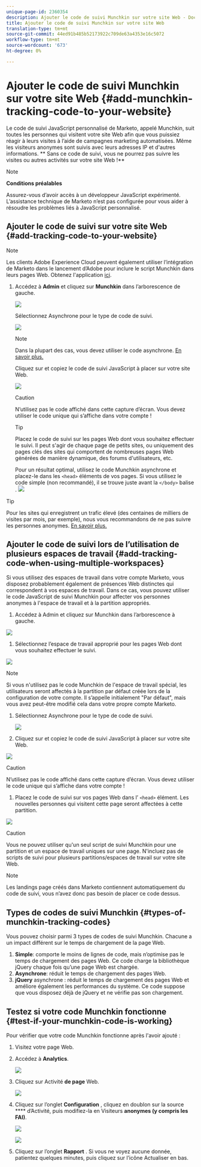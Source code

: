 ```yaml
---
unique-page-id: 2360354
description: Ajouter le code de suivi Munchkin sur votre site Web - Documents marketing - Documentation du produit
title: Ajouter le code de suivi Munchkin sur votre site Web
translation-type: tm+mt
source-git-commit: 44ed91b485b52173922c709de63a4353e16c5072
workflow-type: tm+mt
source-wordcount: '673'
ht-degree: 0%

---
```



# Ajouter le code de suivi Munchkin sur votre site Web {#add-munchkin-tracking-code-to-your-website}

Le code de suivi JavaScript personnalisé de Marketo, appelé Munchkin, suit toutes les personnes qui visitent votre site Web afin que vous puissiez réagir à leurs visites à l’aide de campagnes marketing automatisées. Même les visiteurs anonymes sont suivis avec leurs adresses IP et d&#39;autres informations. ** Sans ce code de suivi, vous ne pourrez pas suivre les visites ou autres activités sur votre site Web !**

>[!NOTE]
>
>**Conditions préalables**
>
>Assurez-vous d’avoir accès à un développeur JavaScript expérimenté. L’assistance technique de Marketo n’est pas configurée pour vous aider à résoudre les problèmes liés à JavaScript personnalisé.

## Ajouter le code de suivi sur votre site Web {#add-tracking-code-to-your-website}

>[!NOTE]
>
>Les clients Adobe Experience Cloud peuvent également utiliser l’intégration de Marketo dans le lancement d’Adobe pour inclure le script Munchkin dans leurs pages Web. Obtenez l&#39;application [ici](https://www.adobeexchange.com/experiencecloud.details.101054.html).

1. Accédez à **Admin** et cliquez sur **Munchkin** dans l’arborescence de gauche.

   ![](assets/image2015-8-25-16-3a21-3a14.png)

   Sélectionnez Asynchrone pour le type de code de suivi.

   ![](assets/image2015-8-25-16-3a24-3a33.png)

   >[!NOTE]
   >
   >Dans la plupart des cas, vous devez utiliser le code asynchrone. [En savoir plus.](#types-of-munchkin-tracking-codes)

   Cliquez sur et copiez le code de suivi JavaScript à placer sur votre site Web.

   ![](assets/image2015-8-25-16-3a26-3a12.png)

   >[!CAUTION]
   >
   >N’utilisez pas le code affiché dans cette capture d’écran. Vous devez utiliser le code unique qui s’affiche dans votre compte !

   >[!TIP]
   >
   >Placez le code de suivi sur les pages Web dont vous souhaitez effectuer le suivi. Il peut s&#39;agir de chaque page de petits sites, ou uniquement des pages clés des sites qui comportent de nombreuses pages Web générées de manière dynamique, des forums d&#39;utilisateurs, etc.

   Pour un résultat optimal, utilisez le code Munchkin asynchrone et placez-le dans les `<head>` éléments de vos pages. Si vous utilisez le code simple (non recommandé), il se trouve juste avant la `</body>` balise .
   ![](assets/image2015-8-25-16-3a5-3a20.png)

>[!TIP]
>
>Pour les sites qui enregistrent un trafic élevé (des centaines de milliers de visites par mois, par exemple), nous vous recommandons de ne pas suivre les personnes anonymes. [En savoir plus.](http://developers.marketo.com/documentation/websites/lead-tracking-munchkin-js/)

## Ajouter le code de suivi lors de l’utilisation de plusieurs espaces de travail {#add-tracking-code-when-using-multiple-workspaces}

Si vous utilisez des espaces de travail dans votre compte Marketo, vous disposez probablement également de présences Web distinctes qui correspondent à vos espaces de travail. Dans ce cas, vous pouvez utiliser le code JavaScript de suivi Munchkin pour affecter vos personnes anonymes à l&#39;espace de travail et à la partition appropriés.

1. Accédez à Admin et cliquez sur Munchkin dans l’arborescence à gauche.

![](assets/image2015-8-25-16-3a28-3a41.png)

1. Sélectionnez l’espace de travail approprié pour les pages Web dont vous souhaitez effectuer le suivi.

![](assets/image2015-8-25-16-3a30-3a32.png)

>[!NOTE]
>
>Si vous n&#39;utilisez pas le code Munchkin de l&#39;espace de travail spécial, les utilisateurs seront affectés à la partition par défaut créée lors de la configuration de votre compte. Il s’appelle initialement &quot;Par défaut&quot;, mais vous avez peut-être modifié cela dans votre propre compte Marketo.

1. Sélectionnez Asynchrone pour le type de code de suivi.

   ![](assets/image2015-8-25-16-3a32-3a42.png)

1. Cliquez sur et copiez le code de suivi JavaScript à placer sur votre site Web.

![](assets/image2015-8-25-16-3a34-3a7.png)

>[!CAUTION]
>
>N’utilisez pas le code affiché dans cette capture d’écran. Vous devez utiliser le code unique qui s’affiche dans votre compte !

1. Placez le code de suivi sur vos pages Web dans l’ `<head>` élément. Les nouvelles personnes qui visitent cette page seront affectées à cette partition.

![](assets/image2015-8-25-16-3a5-3a20.png)

>[!CAUTION]
>
>Vous ne pouvez utiliser qu&#39;un seul script de suivi Munchkin pour une partition et un espace de travail uniques sur une page. N&#39;incluez pas de scripts de suivi pour plusieurs partitions/espaces de travail sur votre site Web.

>[!NOTE]
>
>Les landings page créés dans Marketo contiennent automatiquement du code de suivi, vous n’avez donc pas besoin de placer ce code dessus.

## Types de codes de suivi Munchkin {#types-of-munchkin-tracking-codes}

Vous pouvez choisir parmi 3 types de codes de suivi Munchkin. Chacune a un impact différent sur le temps de chargement de la page Web.

1. **Simple**: comporte le moins de lignes de code, mais n’optimise pas le temps de chargement des pages Web. Ce code charge la bibliothèque jQuery chaque fois qu’une page Web est chargée.
1. **Asynchrone**: réduit le temps de chargement des pages Web.
1. **jQuery** asynchrone : réduit le temps de chargement des pages Web et améliore également les performances du système. Ce code suppose que vous disposez déjà de jQuery et ne vérifie pas son chargement.

## Testez si votre code Munchkin fonctionne {#test-if-your-munchkin-code-is-working}

Pour vérifier que votre code Munchkin fonctionne après l&#39;avoir ajouté :

1. Visitez votre page Web.
1. Accédez à **Analytics**.

   ![](assets/mainnav-analytics-hand.png)

1. Cliquez sur Activité **de page** Web.

   ![](assets/webanalytics.png)

1. Cliquez sur l’onglet **Configuration** , cliquez en doublon sur la source **** d’Activité, puis modifiez-la en Visiteurs **anonymes (y compris les FAI)**.

   ![](assets/analytics-activity-source.png)

   ![](assets/activitysource.png)

1. Cliquez sur l’onglet **Rapport** . Si vous ne voyez aucune donnée, patientez quelques minutes, puis cliquez sur l’icône Actualiser en bas.

